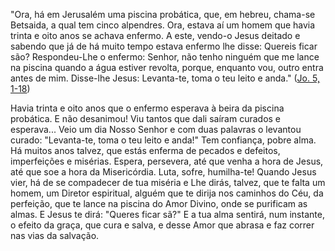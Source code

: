 "Ora, há em Jerusalém uma piscina probática, que, em hebreu, chama-se Betsaida, a qual tem cinco alpendres. Ora, estava aí um homem que havia trinta e oito anos se achava enfermo. A este, vendo-o Jesus deitado e sabendo que já de há muito tempo estava enfermo lhe disse: Quereis ficar são? Respondeu-Lhe o enfermo: Senhor, não tenho ninguém que me lance na piscina quando a água estiver revolta, porque, enquanto vou, outro entra antes de mim. Disse-lhe Jesus: Levanta-te, toma o teu leito e anda." ([Jo. 5, 1-18](https://vulgata.online/bible/Jo.5?ed=MS&vfn=MS.Jo.5.1-18:vs))

Havia trinta e oito anos que o enfermo esperava à beira da piscina probática. E não desanimou! Viu tantos que dali saíram curados e esperava\... Veio um dia Nosso Senhor e com duas palavras o levantou curado: "Levanta-te, toma o teu leito e anda!" Tem confiança, pobre alma. Há muitos anos talvez, que estás enferma de pecados e defeitos, imperfeições e misérias. Espera, persevera, até que venha a hora de Jesus, até que soe a hora da Misericórdia. Luta, sofre, humilha-te! Quando Jesus vier, há de se compadecer de tua miséria e Lhe dirás, talvez, que te falta um homem, um Diretor espiritual, alguém que te dirija nos caminhos do Céu, da perfeição, que te lance na piscina do Amor Divino, onde se purificam as almas. E Jesus te dirá: "Queres ficar sã?" E a tua alma sentirá, num instante, o efeito da graça, que cura e salva, e desse Amor que abrasa e faz correr nas vias da salvação.
